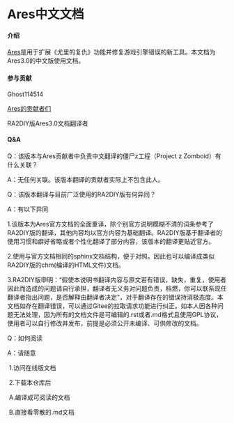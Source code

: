 # Ares中文文档

#### 介绍

[Ares](http://ares-developers.github.io/Ares-docs/)是用于扩展《尤里的复仇》功能并修复游戏引擎错误的新工具。本文档为Ares3.0的中文版使用文档。

#### 参与贡献

Ghost114514

 [Ares的贡献者们](http://ares-developers.github.io/Ares-docs/credits.html) 

RA2DIY版Ares3.0文档翻译者


#### Q&A

Q：该版本与Ares贡献者中负责中文翻译的僵尸z工程（Project z Zomboid）有什么关联？

A：无任何关联。该版本翻译的贡献者实际上不包含此人。

Q：该版本翻译与目前广泛使用的RA2DIY版有何异同？

A：有以下异同

​	1.该版本为Ares官方文档的全面重译，除个别官方说明模糊不清的词条参考了RA2DIY版的翻译，其他内容均以官方内容为基础翻译。RA2DIY版基于翻译者的使用习惯和癖好省略或者个性化翻译了部分内容，该版本的翻译更贴近官方。

​	2.使用与官方文档相同的sphinx文档结构，便于对照。因此也可以编译成类似RA2DIY版的chm(编译的HTML文件)文档。

​	3.RA2DIY版申明：“假使本说明书翻译内容与原文若有错误，缺失，重复，使用者因此而造成的问题请自行承担，翻译者无义务对问题负责，档燃，你可以联系现任翻译者指出问题，是否解释由翻译者决定”，对于翻译存在的错误持消极态度。本文档如存在翻译错误，可以通过Gitee的拉取请求功能进行纠正。如本人因各种问题无法处理，因为所有的文档文件是可编辑的.rst或者.md格式且使用GPL协议，使用者可以自行修改并发布，前提是必须公开未编译、可供修改的文档。

Q：如何阅读

A：请随意

​	1.访问在线版文档

​	2.下载本仓库后

​		A.编译成可阅读的文档

​		B.直接看零散的.md文档
